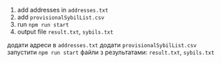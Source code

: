 1. add addresses in `addresses.txt`
1. add `provisionalSybilList.csv`
1. run `npm run start`
1. output file `result.txt`, `sybils.txt`

додати адреси в `addresses.txt`
додати `provisionalSybilList.csv`
запустити `npm run start`
файли з результатами: `result.txt`, `sybils.txt`